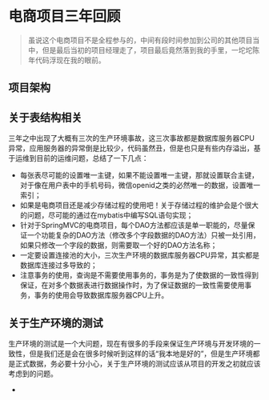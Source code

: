 # 电商项目三年回顾

> 虽说这个电商项目不是全程参与的，中间有段时间参加到公司的其他项目当中，但是最后当初的项目经理走了，项目最后竟然落到我的手里，一坨坨陈年代码浮现在我的眼前。

## 项目架构

## 关于表结构相关

三年之中出现了大概有三次的生产环境事故，这三次事故都是数据库服务器CPU异常，应用服务器的异常倒是比较少，代码虽然丑，但是也只是有些内存溢出，基于运维到目前的运维问题，总结了一下几点：

* 每张表尽可能的设置唯一主键，如果不能设置唯一主键，那就设置联合主键，对于像在用户表中的手机号码，微信openid之类的必然唯一的数据，设置唯一索引；
* 如果是电商项目还是减少存储过程的使用吧！关于存储过程的维护会是个很大的问题，尽可能的通过在mybatis中编写SQL语句实现；
* 针对于SpringMVC的电商项目，每个DAO方法都应该是单一职能的，尽量保证一个功能复杂的DAO方法（修改多个字段数据的DAO方法）只被一处引用，如果只修改一个字段的数据，则需要取一个好的DAO方法名称；
* 一定要设置连接池的大小，三次生产环境的数据库服务器CPU异常，其实都是数据库连接过多导致的；
* 注意事务的使用，查询是不需要使用事务的，事务是为了使数据的一致性得到保证，在对多个数据表进行数据操作时，为了保证数据的一致性需要使用事务，事务的使用会导致数据库服务器CPU上升。

## 关于生产环境的测试

生产环境的测试是一个大问题，现在有很多的手段来保证生产环境与开发环境的一致性，但是我们还是会在很多时候听到这样的话“我本地是好的”，但是生产环境都是正式数据，务必要十分小心，关于生产环境的测试应该从项目的开发之初就应该考虑到的问题。

* 
